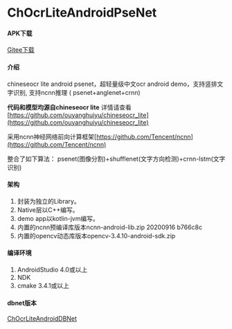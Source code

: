 # ChOcrLiteAndroidPseNet

#### APK下载
[Gitee下载](https://gitee.com/benjaminwan/ch-ocr-lite-android-pse-net/releases)

#### 介绍
chineseocr lite android psenet，超轻量级中文ocr android demo，支持竖排文字识别, 支持ncnn推理 ( psenet+anglenet+crnn)

**代码和模型均源自chineseocr lite**
详情请查看 [https://github.com/ouyanghuiyu/chineseocr_lite](https://github.com/ouyanghuiyu/chineseocr_lite)

采用ncnn神经网络前向计算框架[https://github.com/Tencent/ncnn](https://github.com/Tencent/ncnn)

整合了如下算法：
psenet(图像分割)+shufflenet(文字方向检测)+crnn-lstm(文字识别)

#### 架构

1. 封装为独立的Library。
2. Native层以C++编写。
3. demo app以kotlin-jvm编写。
4. 内置的ncnn预编译库版本ncnn-android-lib.zip 20200916 b766c8c
5. 内置的opencv动态库版本opencv-3.4.10-android-sdk.zip

#### 编译环境

1.  AndroidStudio 4.0或以上
2.  NDK
3.  cmake 3.4.1或以上

#### dbnet版本
[ChOcrLiteAndroidDBNet](https://github.com/benjaminwan/ChOcrLiteAndroidDBNet)

